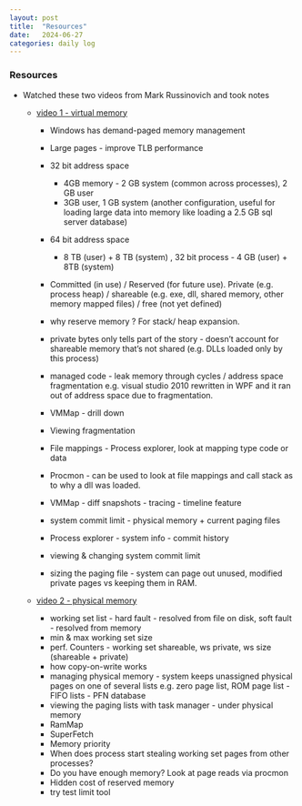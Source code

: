 ```yaml
---
layout: post
title:  "Resources"
date:   2024-06-27
categories: daily log
---
```


### Resources
- Watched these two videos from Mark Russinovich and took notes
    - [video 1 - virtual memory](https://www.youtube.com/watch?v=TrFEgHr72Yg)
        - Windows has demand-paged memory management
        - Large pages - improve TLB performance
        - 32 bit address space 
            - 4GB memory - 2 GB system (common across processes), 2 GB user
            - 3GB user, 1 GB system (another configuration, useful for loading large data into memory like loading a 2.5 GB sql server database)
        - 64 bit address space
            - 8 TB (user) + 8 TB (system) , 32 bit process - 4 GB (user) + 8TB (system)

        - Committed (in use) / Reserved (for future use). Private (e.g. process heap) / shareable (e.g. exe, dll, shared memory, other memory mapped files) / free (not yet defined)
        - why reserve memory ? For stack/ heap expansion.
        - private bytes only tells part of the story - doesn’t account for shareable memory that’s not shared (e.g. DLLs loaded only by this process)
        - managed code - leak memory through cycles / address space fragmentation e.g. visual studio 2010 rewritten in WPF and it ran out of address space due to fragmentation.
        - VMMap - drill down
        - Viewing fragmentation
        - File mappings - Process explorer, look at mapping type code or data
        - Procmon - can be used to look at file mappings and call stack as to why a dll was loaded.
        - VMMap - diff snapshots - tracing - timeline feature
        - system commit limit - physical memory + current paging files
        - Process explorer - system info - commit history 
        - viewing & changing system commit limit
        - sizing the paging file - system can page out unused, modified private pages vs keeping them in RAM. 

    - [video 2 - physical memory](https://www.youtube.com/watch?v=RsQyc4xiJeo)
        - working set list - hard fault - resolved from file on disk, soft fault - resolved from memory
        - min & max working set size
        - perf. Counters - working set shareable, ws private, ws size (shareable + private)
        - how copy-on-write works 
        - managing physical memory - system keeps unassigned physical pages on one of several lists e.g. zero page list, ROM page list - FIFO lists - PFN database
        - viewing the paging lists with task manager - under physical memory
        - RamMap 
        - SuperFetch
        - Memory priority
        - When does process start stealing working set pages from other processes?
        - Do you have enough memory? Look at page reads via procmon
        - Hidden cost of reserved memory 
        - try test limit tool 
